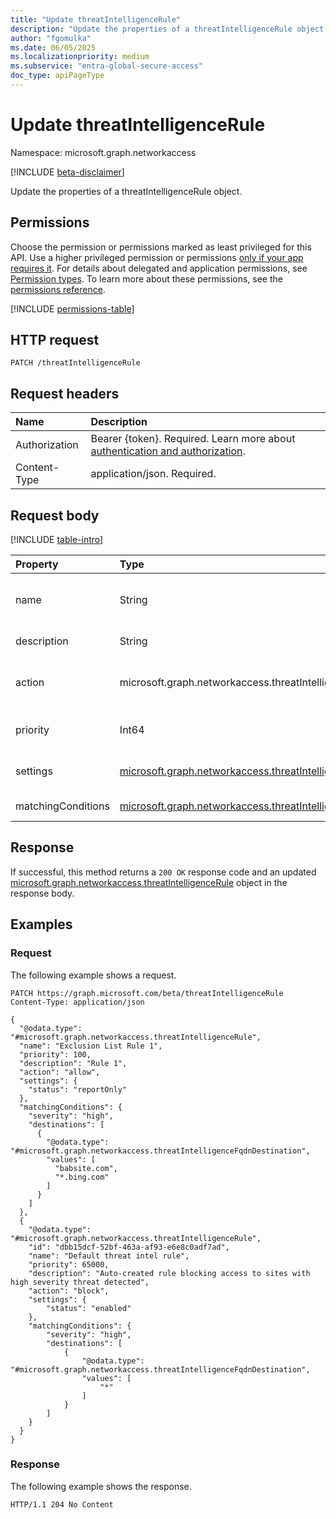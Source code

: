 ```yaml
---
title: "Update threatIntelligenceRule"
description: "Update the properties of a threatIntelligenceRule object."
author: "fgomulka"
ms.date: 06/05/2025
ms.localizationpriority: medium
ms.subservice: "entra-global-secure-access"
doc_type: apiPageType
---
```


# Update threatIntelligenceRule

Namespace: microsoft.graph.networkaccess

[!INCLUDE [beta-disclaimer](../../includes/beta-disclaimer.md)]

Update the properties of a threatIntelligenceRule object.

## Permissions

Choose the permission or permissions marked as least privileged for this API. Use a higher privileged permission or permissions [only if your app requires it](/graph/permissions-overview#best-practices-for-using-microsoft-graph-permissions). For details about delegated and application permissions, see [Permission types](/graph/permissions-overview#permission-types). To learn more about these permissions, see the [permissions reference](/graph/permissions-reference).

<!-- {
  "blockType": "permissions",
  "name": "networkaccess-threatintelligencerule-update-permissions"
}
-->
[!INCLUDE [permissions-table](../includes/permissions/networkaccess-threatintelligencerule-update-permissions.md)]

## HTTP request

<!-- {
  "blockType": "ignored"
}
-->
``` http
PATCH /threatIntelligenceRule
```

## Request headers

|Name|Description|
|:---|:---|
|Authorization|Bearer {token}. Required. Learn more about [authentication and authorization](/graph/auth/auth-concepts).|
|Content-Type|application/json. Required.|

## Request body

[!INCLUDE [table-intro](../../includes/update-property-table-intro.md)]


|Property|Type|Description|
|:---|:---|:---|
|name|String|The display name of the threat intelligence rule. Inherited from [microsoft.graph.networkaccess.policyRule](../resources/networkaccess-policyrule.md). Required.|
|description|String|A description of the threat intelligence rule. Optional.|
|action|microsoft.graph.networkaccess.threatIntelligenceAction|The action to take when network traffic matches this rule's conditions. The possible values are: `allow`, `block`, `unknownFutureValue`. Required.|
|priority|Int64|The priority of the rule which determines the order of rule evaluation. Lower values indicate higher priority. Required.|
|settings|[microsoft.graph.networkaccess.threatIntelligenceRuleSettings](../resources/networkaccess-threatintelligencerulesettings.md)|Settings that define how the threat intelligence rule operates and is enforced. Required.|
|matchingConditions|[microsoft.graph.networkaccess.threatIntelligenceMatchingConditions](../resources/networkaccess-threatintelligencematchingconditions.md)|Conditions that define what network traffic should be evaluated by this rule. Required.|



## Response

If successful, this method returns a `200 OK` response code and an updated [microsoft.graph.networkaccess.threatIntelligenceRule](../resources/networkaccess-threatintelligencerule.md) object in the response body.

## Examples

### Request

The following example shows a request.
<!-- {
  "blockType": "request",
  "name": "update_threatintelligencerule"
}
-->
``` http
PATCH https://graph.microsoft.com/beta/threatIntelligenceRule
Content-Type: application/json

{
  "@odata.type": "#microsoft.graph.networkaccess.threatIntelligenceRule",
  "name": "Exclusion List Rule 1",
  "priority": 100,
  "description": "Rule 1",
  "action": "allow",
  "settings": {
    "status": "reportOnly"
  },
  "matchingConditions": {
    "severity": "high",
    "destinations": [
      {
        "@odata.type": "#microsoft.graph.networkaccess.threatIntelligenceFqdnDestination",
        "values": [
          "babsite.com",
          "*.bing.com"
        ]
      }
    ]
  },
  {
    "@odata.type": "#microsoft.graph.networkaccess.threatIntelligenceRule",
    "id": "dbb15dcf-52bf-463a-af93-e6e8c0adf7ad",
    "name": "Default threat intel rule",
    "priority": 65000,
    "description": "Auto-created rule blocking access to sites with high severity threat detected",
    "action": "block",
    "settings": {
        "status": "enabled"
    },
    "matchingConditions": {
        "severity": "high",
        "destinations": [
            {
                "@odata.type": "#microsoft.graph.networkaccess.threatIntelligenceFqdnDestination",
                "values": [
                    "*"
                ]
            }
        ]
    }
  }
}
```


### Response

The following example shows the response.
<!-- {
  "blockType": "response",
  "truncated": true
}
-->
``` http
HTTP/1.1 204 No Content
```

